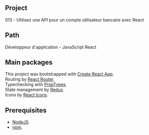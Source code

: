 ## Project
013 - Utilisez une API pour un compte utilisateur bancaire avec React

## Path 
Développeur d'application - JavaScript React

## Main packages
This project was bootstrapped with [Create React App](https://github.com/facebook/create-react-app).\
Routing by [React Router](https://reactrouter.com/en/main).\
Typechecking with [PropTypes](https://reactjs.org/docs/typechecking-with-proptypes.html).\
State management by [Redux](https://redux.js.org/).\
Icons by [React Icons](https://react-icons.github.io/react-icons).

## Prerequisites
- [NodeJS](https://nodejs.org/en/).
- [npm](https://www.npmjs.com/).
